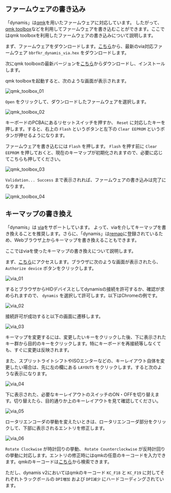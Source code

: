 ## ファームウェアの書き込み
「dynamis」は[qmk](https://github.com/qmk/qmk_firmware/tree/main/keyboards/bbrfkr/dynamis)を用いたファームウェアに対応しています。 したがって、[qmk toolbox](https://github.com/qmk/qmk_toolbox)などを利用してファームウェアを書き込むことができます。ここではqmk toolboxを利用したファームウェアの書き込みについて説明します。

まず、ファームウェアをダウンロードします。[こちら](https://github.com/bbrfkr/dynamis-keyboard/releases)から、最新のvia対応ファームウェア `bbrfkr_dynamis_via.hex` をダウンロードします。

次にqmk toolboxの最新バージョンを[こちら](https://github.com/qmk/qmk_toolbox/releases)からダウンロードし、インストールします。

qmk toolboxを起動すると、次のような画面が表示されます。

![qmk_toolbox_01](https://github.com/bbrfkr/dynamis-keyboard/blob/images/images/qmk-toolbox-01.jpg?raw=true)

`Open` をクリックして、ダウンロードしたファームウェアを選択します。

![qmk_toolbox_02](https://github.com/bbrfkr/dynamis-keyboard/blob/images/images/qmk-toolbox-02.jpg?raw=true)

キーボードのPCBAにあるリセットスイッチを押すか、 `Reset` に対応したキーを押します。すると、右上の `Flash` というボタンと左下の `Clear EEPROM` というボタンが押せるようになります。

ファームウェアを書き込むには `Flash` を押します。 `Flash` を押す前に `Clear EEPROM` を押しておくと、現在のキーマップが初期化されますので、必要に応じてこちらも押してください。

![qmk_toolbox_03](https://github.com/bbrfkr/dynamis-keyboard/blob/images/images/qmk-toolbox-03.jpg?raw=true)

`Validation... Success` まで表示されれば、ファームウェアの書き込みは完了になります。

![qmk_toolbox_04](https://github.com/bbrfkr/dynamis-keyboard/blob/images/images/qmk-toolbox-04.jpg?raw=true)

## キーマップの書き換え
「dynamis」は [via](https://www.caniusevia.com/)をサポートしています。 よって、viaを介してキーマップを書き換えることを推奨します。さらに、「dynamis」は[remap](https://remap-keys.app/catalog/stOy3bAlBUlsGzHCaDIQ)に登録されているため、Webブラウザ上からキーマップを書き換えることもできます。

ここではviaを使ったキーマップの書き換えについて説明します。

まず、[こちら](https://usevia.app/#/)にアクセスします。ブラウザに次のような画面が表示されたら、 `Authorize device` ボタンをクリックします。

![via_01](https://github.com/bbrfkr/dynamis-keyboard/blob/images/images/via-01.png?raw=true)

するとブラウザからHIDデバイスとしてdynamisの接続を許可するか、確認が求められますので、 `dynamis` を選択して許可します。以下はChromeの例です。

![via_02](https://github.com/bbrfkr/dynamis-keyboard/blob/images/images/via-02.png?raw=true)

接続許可が成功すると以下の画面に遷移します。

![via_03](https://github.com/bbrfkr/dynamis-keyboard/blob/images/images/via-03.png?raw=true)

キーマップを変更するには、変更したいキーをクリックした後、下に表示されたキー群から目的のキーをクリックします。特にキーボードを再接続等しなくても、すぐに変更は反映されます。

また、スプリットライトシフトやISOエンターなどの、キーレイアウト自体を変更したい場合は、先に左の欄にある `LAYOUTS` をクリックします。すると次のような表示になります。

![via_04](https://github.com/bbrfkr/dynamis-keyboard/blob/images/images/via-04.png?raw=true)

下に表示された、必要なキーレイアウトのスイッチのON・OFFを切り替えます。切り替えたら、目的通りか上のキーレイアウトを見て確認してください。

![via_05](https://github.com/bbrfkr/dynamis-keyboard/blob/images/images/via-05.png?raw=true)

ロータリエンコーダの挙動を変えたいときは、ロータリエンコーダ部分をクリックして、下部に表示されるエントリを修正します。

![via_06](https://github.com/bbrfkr/dynamis-keyboard/blob/images/images/via-06.png?raw=true)

`Rotate Clockwise` が時計回りの挙動、 `Rotate Counterclockwise` が反時計回りの挙動に対応します。エントリの修正時にはqmkの任意のキーコードを入力できます。qmkのキーコードは[こちら](https://github.com/qmk/qmk_firmware/blob/master/docs/keycodes.md)から検索できます。

ただし、dynamis v2においてはqmkのキーコード `KC_F18` と `KC_F19` に対してそれぞれトラックボールの `DPI増加` および `DPI減少` にハードコーディングされています。
